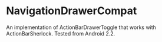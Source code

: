 NavigationDrawerCompat
======================

An implementation of ActionBarDrawerToggle that works with ActionBarSherlock. Tested from Android 2.2.